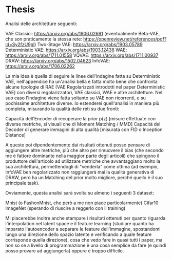 # Thesis

Analisi delle architetture seguenti:

  VAE Classici: https://arxiv.org/abs/1906.02691 (eventualmente Beta-VAE, che son praticamente la stessa rete: https://openreview.net/references/pdf?id=Sy2fzU9gl)
  Two-Stage VAE: https://arxiv.org/abs/1903.05789
  Deterministic VAE: https://arxiv.org/abs/1903.12436
  WAE: https://arxiv.org/abs/1711.01558
  VQVAE: https://arxiv.org/abs/1711.00937
  DRAW: https://arxiv.org/abs/1502.04623
  InfoVAE: https://arxiv.org/abs/1706.02262
  
La mia idea è quella di seguire le linee dell'indagine fatta su Deterministic VAE, nell'appendice ha un'analisi bella e fatta molto bene che confronta alcune tipologie di RAE (VAE Regolarizzati introdotti nel paper Deterministic VAE) con diversi regolarizzatori, VAE classici, WAE e altre architetture. 
Nel suo caso l'indagine viene fatta soltanto su VAE non ricorrenti, e su pochissime architetture diverse. Io estenderei quell'analisi in maniera più completa, misurando la qualità delle reti su due fronti:

  Capacità dell'Encoder di recuperare la prior p(z) [misure effettuate con diverse metriche, si visuali che di Moment Matching / MMD]
  Capacità del Decoder di generare immagini di alta qualità [misurata con FID o Inception Distance]

A queste poi dipendentemente dai risultati ottenuti posso pensare di aggiungere altre metriche, più che altro per rimuovere il bias (che secondo me è fattore dominante nella maggior parte degli articoli) che spingono il produttore dell'articolo ad utilizzare metriche che avvantaggiano molto la sua architettura, permettendogli di "venderla" come ottima (ad esempio, InfoVAE ben regolarizzato non raggiungerà mai la qualità generativa di DRAW, però ha un Matching del prior molto migliore, perché quello è il suo principale task).

Ovviamente, questa analisi sarà svolta su almeno i seguenti 3 dataset:

  Mnist (o FashonMnist, che però a me non piace particolarmente)
  Cifar10
  ImageNet (sperando di riuscire a reggerlo con il training)

Mi piacerebbe inoltre anche stampare i risultati ottenuti per quanto riguarda l'interpolation nel latent space e il feature learning (studiare quanto ha imparato l'autoencoder a separare le feature dell'immagine, spostandomi lungo una direzione dello spazio latente e verificando a quale feature corrisponde quella direzione), cosa che vedo fare in quasi tutti i paper, ma non so se a livello di programmazione è una cosa semplice da fare (e quindi posso provare ad aggiungerla) oppure è troppo difficile.
